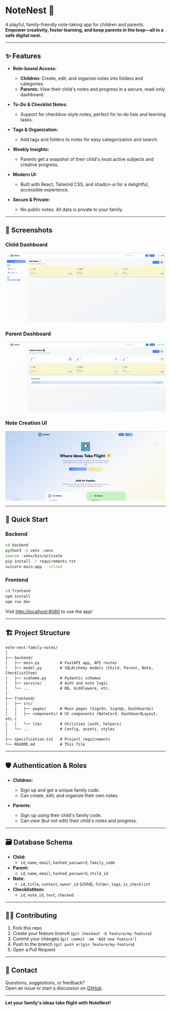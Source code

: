 # NoteNest 🐣

A playful, family-friendly note-taking app for children and parents.  
**Empower creativity, foster learning, and keep parents in the loop—all in a safe digital nest.**

---

## ✨ Features

- **Role-based Access:**  
  - **Children:** Create, edit, and organize notes into folders and categories.
  - **Parents:** View their child's notes and progress in a secure, read-only dashboard.

- **To-Do & Checklist Notes:**  
  - Support for checkbox-style notes, perfect for to-do lists and learning tasks.

- **Tags & Organization:**  
  - Add tags and folders to notes for easy categorization and search.

- **Weekly Insights:**  
  - Parents get a snapshot of their child's most active subjects and creative progress.

- **Modern UI:**  
  - Built with React, Tailwind CSS, and shadcn-ui for a delightful, accessible experience.

- **Secure & Private:**  
  - No public notes. All data is private to your family.

---

## 📸 Screenshots

### Child Dashboard
![Child Dashboard](screenshots/child-dashboard.png)

### Parent Dashboard
![Parent Dashboard](screenshots/parent-dashboard.png)

### Note Creation UI
![Note Creation](screenshots/note-creation.png)

---

## 🚀 Quick Start

### Backend

```sh
cd backend
python3 -m venv .venv
source .venv/bin/activate
pip install -r requirements.txt
uvicorn main:app --reload
```

### Frontend

```sh
cd frontend
npm install
npm run dev
```

Visit [http://localhost:8080](http://localhost:8080) to use the app!

---

## 🏗️ Project Structure

```
note-nest-family-notes/
│
├── backend/
│   ├── main.py         # FastAPI app, API routes
│   ├── model.py        # SQLAlchemy models (Child, Parent, Note, ChecklistItem)
│   ├── sceheme.py      # Pydantic schemas
│   ├── service/        # Auth and note logic
│   └── ...             # DB, middleware, etc.
│
├── frontend/
│   ├── src/
│   │   ├── pages/      # Main pages (SignIn, SignUp, Dashboards)
│   │   ├── components/ # UI components (NoteCard, DashboardLayout, etc.)
│   │   └── lib/        # Utilities (auth, helpers)
│   └── ...             # Config, assets, styles
│
├── specification.txt   # Project requirements
└── README.md           # This file
```

---

## 🛡️ Authentication & Roles

- **Children:**  
  - Sign up and get a unique family code.
  - Can create, edit, and organize their own notes.

- **Parents:**  
  - Sign up using their child's family code.
  - Can view (but not edit) their child's notes and progress.

---

## 🗃️ Database Schema

- **Child:**  
  - `id`, `name`, `email`, `hashed_password`, `family_code`
- **Parent:**  
  - `id`, `name`, `email`, `hashed_password`, `child_id`
- **Note:**  
  - `id`, `title`, `content`, `owner_id` (child), `folder`, `tags`, `is_checklist`
- **ChecklistItem:**  
  - `id`, `note_id`, `text`, `checked`

---

## 🧑‍💻 Contributing

1. Fork this repo
2. Create your feature branch (`git checkout -b feature/my-feature`)
3. Commit your changes (`git commit -am 'Add new feature'`)
4. Push to the branch (`git push origin feature/my-feature`)
5. Open a Pull Request

----

## 💬 Contact

Questions, suggestions, or feedback?  
Open an issue or start a discussion on [GitHub](https://github.com/yourusername/note-nest-family-notes).

---

**Let your family's ideas take flight with NoteNest!**
